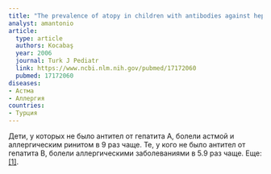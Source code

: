 ```yaml
---
title: "The prevalence of atopy in children with antibodies against hepatitis A virus and hepatitis B virus"
analyst: amantonio
article:
  type: article
  authors: Kocabaş
  year: 2006
  journal: Turk J Pediatr
  link: https://www.ncbi.nlm.nih.gov/pubmed/17172060
  pubmed: 17172060
diseases:
- Астма
- Аллергия
countries:
- Турция
---
```


Дети, у которых не было антител от гепатита А, болели астмой и аллергическим ринитом в 9 раз чаще. Те, у кого не было антител от гепатита B, болели аллергическими заболеваниями в 5.9 раз чаще. Еще: [[1]](https://www.nature.com/articles/425576a).
